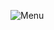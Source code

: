 ![Menu](https://cdn.discordapp.com/attachments/1267182941805613096/1361802989681246309/image.png?ex=6800155d&is=67fec3dd&hm=23a8378593e1a2e87e48115f4cea296573b2d1415ac45044365e308b59d8d3e7&)
